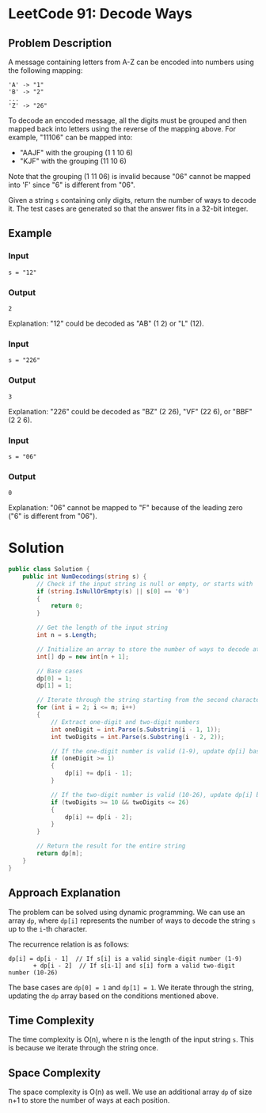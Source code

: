# LeetCode 91: Decode Ways

## Problem Description

A message containing letters from A-Z can be encoded into numbers using the following mapping:

```
'A' -> "1"
'B' -> "2"
...
'Z' -> "26"
```

To decode an encoded message, all the digits must be grouped and then mapped back into letters using the reverse of the mapping above. For example, "11106" can be mapped into:

- "AAJF" with the grouping (1 1 10 6)
- "KJF" with the grouping (11 10 6)

Note that the grouping (1 11 06) is invalid because "06" cannot be mapped into 'F' since "6" is different from "06".

Given a string `s` containing only digits, return the number of ways to decode it. The test cases are generated so that the answer fits in a 32-bit integer.

## Example

### Input

```
s = "12"
```

### Output

```
2
```

Explanation: "12" could be decoded as "AB" (1 2) or "L" (12).

### Input

```
s = "226"
```

### Output

```
3
```

Explanation: "226" could be decoded as "BZ" (2 26), "VF" (22 6), or "BBF" (2 2 6).

### Input

```
s = "06"
```

### Output

```
0
```

Explanation: "06" cannot be mapped to "F" because of the leading zero ("6" is different from "06").


# Solution

```csharp
public class Solution {
    public int NumDecodings(string s) {
        // Check if the input string is null or empty, or starts with '0'
        if (string.IsNullOrEmpty(s) || s[0] == '0')
        {
            return 0;
        }

        // Get the length of the input string
        int n = s.Length;

        // Initialize an array to store the number of ways to decode at each position
        int[] dp = new int[n + 1];

        // Base cases
        dp[0] = 1;
        dp[1] = 1;

        // Iterate through the string starting from the second character
        for (int i = 2; i <= n; i++)
        {
            // Extract one-digit and two-digit numbers
            int oneDigit = int.Parse(s.Substring(i - 1, 1));
            int twoDigits = int.Parse(s.Substring(i - 2, 2));

            // If the one-digit number is valid (1-9), update dp[i] based on the previous result
            if (oneDigit >= 1)
            {
                dp[i] += dp[i - 1];
            }

            // If the two-digit number is valid (10-26), update dp[i] based on the result two positions back
            if (twoDigits >= 10 && twoDigits <= 26)
            {
                dp[i] += dp[i - 2];
            }
        }

        // Return the result for the entire string
        return dp[n];
    }
}

```

## Approach Explanation

The problem can be solved using dynamic programming. We can use an array `dp`, where `dp[i]` represents the number of ways to decode the string `s` up to the `i`-th character.

The recurrence relation is as follows:

```
dp[i] = dp[i - 1]  // If s[i] is a valid single-digit number (1-9)
       + dp[i - 2]  // If s[i-1] and s[i] form a valid two-digit number (10-26)
```

The base cases are `dp[0] = 1` and `dp[1] = 1`. We iterate through the string, updating the `dp` array based on the conditions mentioned above.

## Time Complexity

The time complexity is O(n), where n is the length of the input string `s`. This is because we iterate through the string once.

## Space Complexity

The space complexity is O(n) as well. We use an additional array `dp` of size n+1 to store the number of ways at each position.
